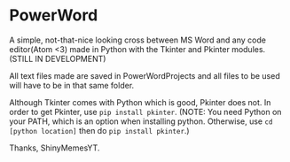 # PowerWord
A simple, not-that-nice looking cross between MS Word and any code editor(Atom &lt;3) made in Python with the Tkinter and Pkinter modules. (STILL IN DEVELOPMENT)

All text files made are saved in PowerWordProjects and all files to be used will have to be in that same folder.

Although Tkinter comes with Python which is good, Pkinter does not. In order to get Pkinter, use `pip install pkinter`. (NOTE: You need Python on your PATH, which is an option when installing python. Otherwise, use `cd [python location]` then do `pip install pkinter`.)

Thanks, ShinyMemesYT.
